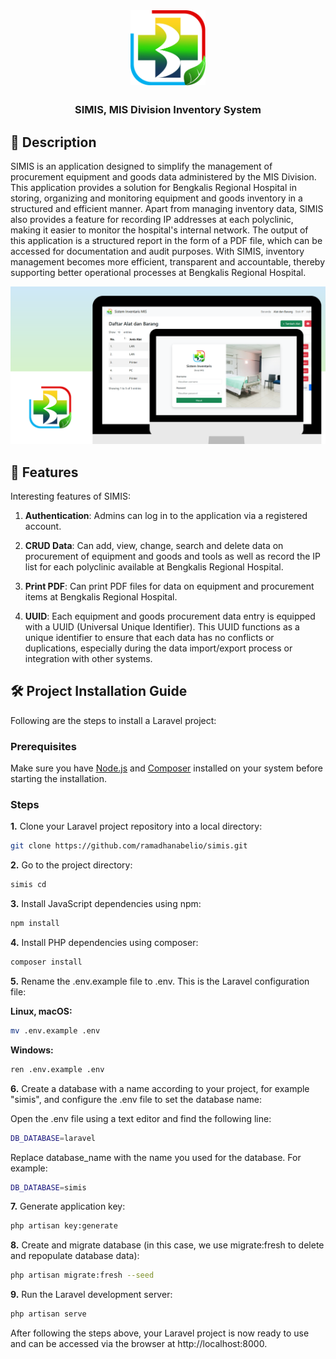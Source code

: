 <div id="start-of-content" align="center">

<img width="" src="public/img/logo.webp"  width=120 height=120  align="center">

##

### SIMIS, MIS Division Inventory System

</div>

## 📙 Description

SIMIS is an application designed to simplify the management of procurement equipment and goods data administered by the MIS Division. This application provides a solution for Bengkalis Regional Hospital in storing, organizing and monitoring equipment and goods inventory in a structured and efficient manner. Apart from managing inventory data, SIMIS also provides a feature for recording IP addresses at each polyclinic, making it easier to monitor the hospital's internal network. The output of this application is a structured report in the form of a PDF file, which can be accessed for documentation and audit purposes. With SIMIS, inventory management becomes more efficient, transparent and accountable, thereby supporting better operational processes at Bengkalis Regional Hospital.

![SIMIS Thumbnail](public/img/Thumbnail.png)

## 📖 Features

Interesting features of SIMIS:

1. **Authentication**: Admins can log in to the application via a registered account.

2. **CRUD Data**: Can add, view, change, search and delete data on procurement of equipment and goods and tools as well as record the IP list for each polyclinic available at Bengkalis Regional Hospital.

3. **Print PDF**: Can print PDF files for data on equipment and procurement items at Bengkalis Regional Hospital.

4. **UUID**: Each equipment and goods procurement data entry is equipped with a UUID (Universal Unique Identifier). This UUID functions as a unique identifier to ensure that each data has no conflicts or duplications, especially during the data import/export process or integration with other systems.

## 🛠️ Project Installation Guide

Following are the steps to install a Laravel project:

### Prerequisites

Make sure you have [Node.js](https://nodejs.org/) and [Composer](https://getcomposer.org/) installed on your system before starting the installation.

### Steps

**1.** Clone your Laravel project repository into a local directory:

```bash
git clone https://github.com/ramadhanabelio/simis.git
```

**2.** Go to the project directory:

```bash
simis cd
```

**3.** Install JavaScript dependencies using npm:

```bash
npm install
```

**4.** Install PHP dependencies using composer:

```bash
composer install
```

**5.** Rename the .env.example file to .env. This is the Laravel configuration file:

**Linux, macOS:**

```bash
mv .env.example .env
```

**Windows:**

```bash
ren .env.example .env
```

**6.** Create a database with a name according to your project, for example "simis", and configure the .env file to set the database name:

Open the .env file using a text editor and find the following line:

```bash
DB_DATABASE=laravel
```

Replace database_name with the name you used for the database. For example:

```bash
DB_DATABASE=simis
```

**7.** Generate application key:

```bash
php artisan key:generate
```

**8.** Create and migrate database (in this case, we use migrate:fresh to delete and repopulate database data):

```bash
php artisan migrate:fresh --seed
```

**9.** Run the Laravel development server:

```bash
php artisan serve
```

After following the steps above, your Laravel project is now ready to use and can be accessed via the browser at http://localhost:8000.
